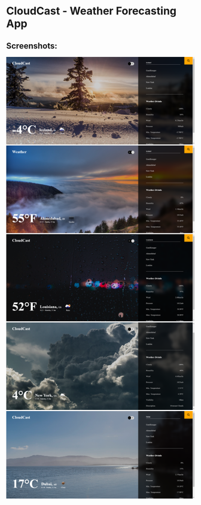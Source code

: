 # CloudCast - Weather Forecasting App

## Screenshots:

<img src="./Screenshots/The-Weather.png" alt="Screenshot-1">
<img src="./Screenshots/The-Weather-2.png" alt="Screenshot-2">
<img src="./Screenshots/The-Weather-3.png" alt="Screenshot-3">
<img src="./Screenshots/The-Weather-4.png" alt="Screenshot-4">
<img src="./Screenshots/The-Weather-5.png" alt="Screenshot-5">
